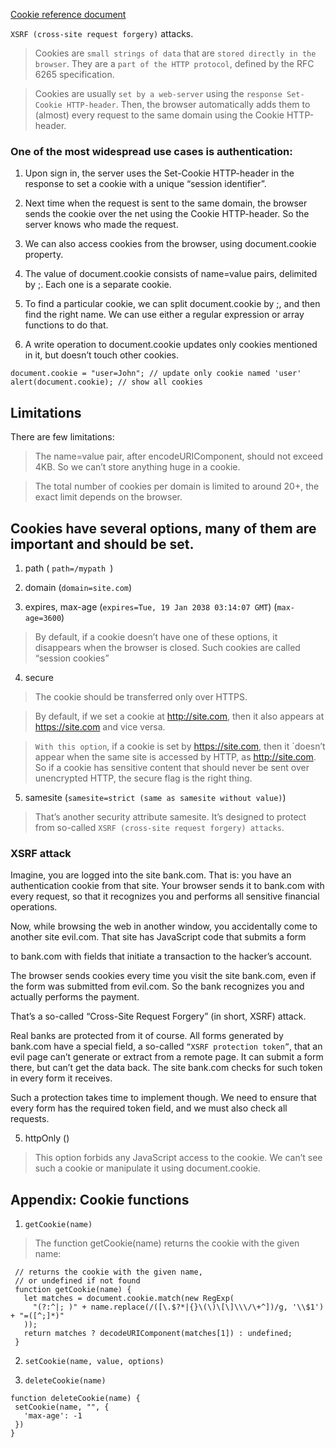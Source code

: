 [Cookie reference document](https://javascript.info/cookie)



`XSRF (cross-site request forgery)` attacks.

> Cookies are `small strings of data` that are `stored directly in the browser`. They are a `part of the HTTP protocol`, defined by the RFC 6265 specification.

> Cookies are usually `set by a web-server` using the `response Set-Cookie HTTP-header`. Then, the browser automatically adds them to (almost) every request to the same domain using the Cookie HTTP-header.


### One of the most widespread use cases is authentication:

1. Upon sign in, the server uses the Set-Cookie HTTP-header in the response to set a cookie with a unique “session identifier”.

2. Next time when the request is sent to the same domain, the browser sends the cookie over the net using the Cookie HTTP-header.
So the server knows who made the request.

3. We can also access cookies from the browser, using document.cookie property.


4.  The value of document.cookie consists of name=value pairs, delimited by ;. Each one is a separate cookie. 

5. To find a particular cookie, we can split document.cookie by ;, and then find the right name. We can use either a regular expression or array functions to do that.

6. A write operation to document.cookie updates only cookies mentioned in it, but doesn’t touch other cookies.

```
document.cookie = "user=John"; // update only cookie named 'user'
alert(document.cookie); // show all cookies
```

## Limitations 

There are few limitations:

> The name=value pair, after encodeURIComponent, should not exceed 4KB. So we can’t store anything huge in a cookie.

> The total number of cookies per domain is limited to around 20+, the exact limit depends on the browser.


## Cookies have several options, many of them are important and should be set.

1. path ( `path=/mypath `)

2. domain (`domain=site.com`)

3. expires, max-age (`expires=Tue, 19 Jan 2038 03:14:07 GMT`) (`max-age=3600`)

> By default, if a cookie doesn’t have one of these options, it disappears when the browser is closed. Such cookies are called “session cookies”

4. secure

> The cookie should be transferred only over HTTPS.

> By default, if we set a cookie at http://site.com, then it also appears at https://site.com and vice versa.

> `With this option`, if a cookie is set by https://site.com, then it `doesn’t appear when the same site is accessed by HTTP, as http://site.com. So if a cookie has sensitive content that should never be sent over unencrypted HTTP, the secure flag is the right thing.

5. samesite  (`samesite=strict (same as samesite without value)`)

> That’s another security attribute samesite. It’s designed to protect from so-called `XSRF (cross-site request forgery) attacks`.


### XSRF attack

Imagine, you are logged into the site bank.com. That is: you have an authentication cookie from that site. Your browser sends it to bank.com with every request, so that it recognizes you and performs all sensitive financial operations.

Now, while browsing the web in another window, you accidentally come to another site evil.com. That site has JavaScript code that submits a form <form action="https://bank.com/pay"> to bank.com with fields that initiate a transaction to the hacker’s account.

The browser sends cookies every time you visit the site bank.com, even if the form was submitted from evil.com. So the bank recognizes you and actually performs the payment.

That’s a so-called “Cross-Site Request Forgery” (in short, XSRF) attack.

Real banks are protected from it of course. All forms generated by bank.com have a special field, a so-called `“XSRF protection token”`, that an evil page can’t generate or extract from a remote page. It can submit a form there, but can’t get the data back. The site bank.com checks for such token in every form it receives.

Such a protection takes time to implement though. We need to ensure that every form has the required token field, and we must also check all requests.


 5. httpOnly ()

 > This option forbids any JavaScript access to the cookie. We can’t see such a cookie or manipulate it using document.cookie.



 ## Appendix: Cookie functions

 1.  `getCookie(name)`

 > The function getCookie(name) returns the cookie with the given name:

 ```
  // returns the cookie with the given name,
  // or undefined if not found
  function getCookie(name) {
    let matches = document.cookie.match(new RegExp(
      "(?:^|; )" + name.replace(/([\.$?*|{}\(\)\[\]\\\/\+^])/g, '\\$1') + "=([^;]*)"
    ));
    return matches ? decodeURIComponent(matches[1]) : undefined;
  }
 ```

 2. `setCookie(name, value, options)`

 3. `deleteCookie(name)`

 ```
 function deleteCookie(name) {
  setCookie(name, "", {
    'max-age': -1
  })
}
 ```


